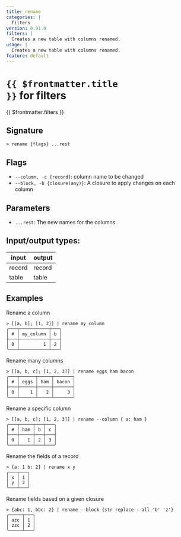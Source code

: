 ```yaml
---
title: rename
categories: |
  filters
version: 0.91.0
filters: |
  Creates a new table with columns renamed.
usage: |
  Creates a new table with columns renamed.
feature: default
---
```

<!-- This file is automatically generated. Please edit the command in https://github.com/nushell/nushell instead. -->

# <code>{{ $frontmatter.title }}</code> for filters

<div class='command-title'>{{ $frontmatter.filters }}</div>

## Signature

```> rename {flags} ...rest```

## Flags

 -  `--column, -c {record}`: column name to be changed
 -  `--block, -b {closure(any)}`: A closure to apply changes on each column

## Parameters

 -  `...rest`: The new names for the columns.


## Input/output types:

| input  | output |
| ------ | ------ |
| record | record |
| table  | table  |
## Examples

Rename a column
```nu
> [[a, b]; [1, 2]] | rename my_column
╭───┬───────────┬───╮
│ # │ my_column │ b │
├───┼───────────┼───┤
│ 0 │         1 │ 2 │
╰───┴───────────┴───╯

```

Rename many columns
```nu
> [[a, b, c]; [1, 2, 3]] | rename eggs ham bacon
╭───┬──────┬─────┬───────╮
│ # │ eggs │ ham │ bacon │
├───┼──────┼─────┼───────┤
│ 0 │    1 │   2 │     3 │
╰───┴──────┴─────┴───────╯

```

Rename a specific column
```nu
> [[a, b, c]; [1, 2, 3]] | rename --column { a: ham }
╭───┬─────┬───┬───╮
│ # │ ham │ b │ c │
├───┼─────┼───┼───┤
│ 0 │   1 │ 2 │ 3 │
╰───┴─────┴───┴───╯

```

Rename the fields of a record
```nu
> {a: 1 b: 2} | rename x y
╭───┬───╮
│ x │ 1 │
│ y │ 2 │
╰───┴───╯
```

Rename fields based on a given closure
```nu
> {abc: 1, bbc: 2} | rename --block {str replace --all 'b' 'z'}
╭─────┬───╮
│ azc │ 1 │
│ zzc │ 2 │
╰─────┴───╯
```
